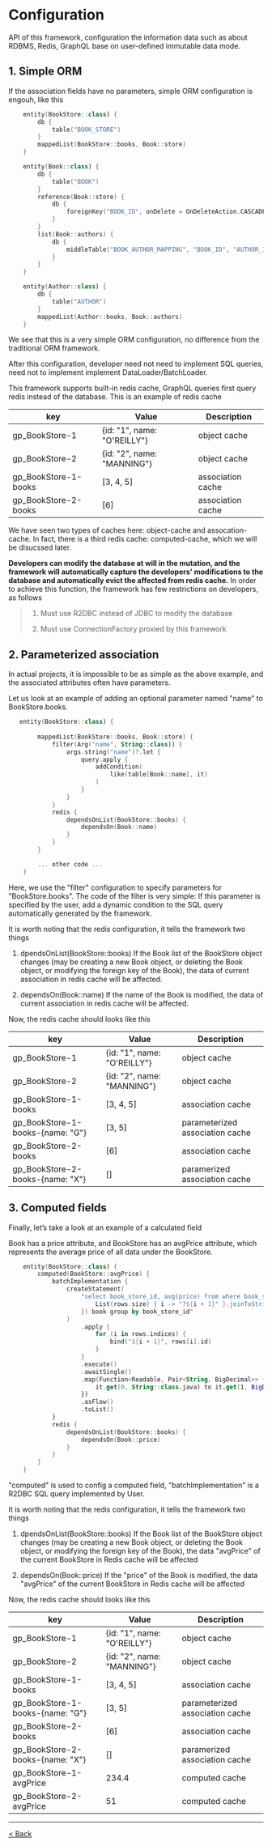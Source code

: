 # Configuration

API of this framework, configuration the information data such as about RDBMS, Redis, GraphQL base on user-defined immutable data mode.

## 1. Simple ORM

If the association fields have no parameters, simple ORM configuration is engouh, like this
```kt
    entity(BookStore::class) {
        db {
            table("BOOK_STORE")
        }
        mappedList(BookStore::books, Book::store)
    }

    entity(Book::class) {
        db {
            table("BOOK")
        }
        reference(Book::store) {
            db {
                foreignKey("BOOK_ID", onDelete = OnDeleteAction.CASCADE)
            }
        }
        list(Book::authors) {
            db {
                middleTable("BOOK_AUTHOR_MAPPING", "BOOK_ID", "AUTHOR_ID")
            }
        }
    }

    entity(Author::class) {
        db {
            table("AUTHOR")
        }
        mappedList(Author::books, Book::authors)
    }
```

We see that this is a very simple ORM configuration, no difference from the traditional ORM framework.

After this configuration, developer need not need to implement SQL queries, need not to implement implement DataLoader/BatchLoader. 

This framework supports built-in redis cache, GraphQL queries first query redis instead of the database. This is an example of redis cache

|key          |Value             | Description|
|-------------|------------------|------------|
|gp_BookStore-1 | {id: "1", name: "O'REILLY"} | object cache |
|gp_BookStore-2 | {id: "2", name: "MANNING"} | object cache |
|gp_BookStore-1-books | [3, 4, 5] | association cache |
|gp_BookStore-2-books | [6] | association cache |

We have seen two types of caches here: object-cache and assocation-cache. In fact, there is a third redis cache: computed-cache, which we will be disucssed later.

**Developers can modify the database at will in the mutation, and the framework will automatically capture the developers' modifications to the database and automatically evict the affected from redis cache.** In order to achieve this function, the framework has few restrictions on developers, as follows

> 1. Must use R2DBC instead of JDBC to modify the database
> 
> 2. Must use ConnectionFactory proxied by this framework

## 2. Parameterized association

In actual projects, it is impossible to be as simple as the above example, and the associated attributes often have parameters.

Let us look at an example of adding an optional parameter named "name" to BookStore.books.

```kt
   entity(BookStore::class) {
        
        mappedList(BookStore::books, Book::store) {
            filter(Arg("name", String::class)) {
                args.string("name")?.let {
                    query.apply {
                        addCondition(
                            like(table[Book::name], it)
                        )
                    }
                }
            }
            redis {
                dependsOnList(BookStore::books) {
                    dependsOn(Book::name)
                }
            }
        }

        ... other code ...
    }
```

Here, we use the "filter" configuration to specify parameters for "BookStore.books". The code of the filter is very simple: If this parameter is specified by the user, add a dynamic condition to the SQL query automatically generated by the framework.

It is worth noting that the redis configuration, it tells the framework two things

1. dpendsOnList(BookStore::books) 
If the Book list of the BookStore object changes (may be creating a new Book object, or deleting the Book object, or modifying the foreign key of the Book), the data of current association in redis cache will be affected.

2. dependsOn(Book::name) 
If the name of the Book is modified, the data of current association in redis cache will be affected.

Now, the redis cache should looks like this

|key          |Value             | Description|
|-------------|------------------|------------|
|gp_BookStore-1 | {id: "1", name: "O'REILLY"} | object cache |
|gp_BookStore-2 | {id: "2", name: "MANNING"} | object cache |
|gp_BookStore-1-books | [3, 4, 5] | association cache |
|gp_BookStore-1-books-{name: "G"} | [3, 5] | parameterized association cache |
|gp_BookStore-2-books | [6] | association cache | parmaeterized association cache|
|gp_BookStore-2-books-{name: "X"} | [] | paramerized association cache |

## 3. Computed fields

Finally, let’s take a look at an example of a calculated field

Book has a price attribute, and BookStore has an avgPrice attribute, which represents the average price of all data under the BookStore.

```kt
    entity(BookStore::class) {
        computed(BookStore::avgPrice) {
            batchImplementation {
                createStatement(
                    "select book_store_id, avg(price) from where book_store_id in (${
                        List(rows.size) { i -> "?${i + 1}" }.joinToString()
                    }) book group by book_store_id"
                )
                    .apply {
                        for (i in rows.indices) {
                            bind("${i + 1}", rows[i].id)
                        }
                    }
                    .execute()
                    .awaitSingle()
                    .map(Function<Readable, Pair<String, BigDecimal>> {
                        it.get(0, String::class.java) to it.get(1, BigDecimal::class.java)
                    })
                    .asFlow()
                    .toList()
            }
            redis {
                dependsOnList(BookStore::books) {
                    dependsOn(Book::price)
                }
            }
        }
    }
```

"computed" is used to config a computed field, "batchImplementation" is a R2DBC SQL query implemented by User.

It is worth noting that the redis configuration, it tells the framework two things

1. dpendsOnList(BookStore::books) 
If the Book list of the BookStore object changes (may be creating a new Book object, or deleting the Book object, or modifying the foreign key of the Book), the data "avgPrice" of the current BookStore in Redis cache will be affected

2. dependsOn(Book::price) 
If the "price" of the Book is modified, the data "avgPrice" of the current BookStore in Redis cache will be affected


Now, the redis cache should looks like this

|key          |Value             | Description|
|-------------|------------------|------------|
|gp_BookStore-1 | {id: "1", name: "O'REILLY"} | object cache |
|gp_BookStore-2 | {id: "2", name: "MANNING"} | object cache |
|gp_BookStore-1-books | [3, 4, 5] | association cache |
|gp_BookStore-1-books-{name: "G"} | [3, 5] | parameterized association cache |
|gp_BookStore-2-books | [6] | association cache | association cache|
|gp_BookStore-2-books-{name: "X"} | [] | paramerized association cache |
|gp_BookStore-1-avgPrice| 234.4 | computed cache |
|gp_BookStore-2-avgPrice| 51 | computed cache |

--------------------------------

[< Back](https://github.com/babyfish-ct/graphql-provider)
